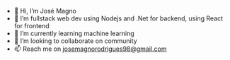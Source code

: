 - 👋 Hi, I’m José Magno
- 👀 I’m fullstack web dev using Nodejs and .Net for backend, using React for frontend 
- 🌱 I’m currently learning machine learning
- 💞️ I’m looking to collaborate on community
- 📫 Reach me on josemagnorodrigues98@gmail.com

<!---
josemagnor/josemagnor is a ✨ special ✨ repository because its `README.md` (this file) appears on your GitHub profile.
You can click the Preview link to take a look at your changes.
--->
